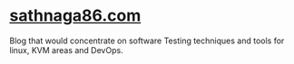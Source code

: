 # [sathnaga86.com](https://sathnaga86.com)
Blog that would concentrate on software Testing
techniques and tools for linux, KVM areas and DevOps.
